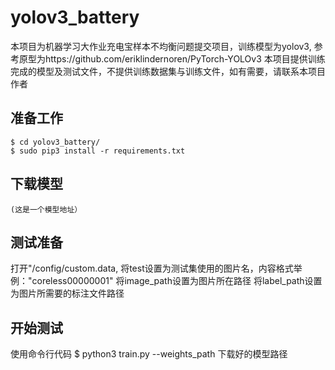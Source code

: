 # yolov3_battery
本项目为机器学习大作业充电宝样本不均衡问题提交项目，训练模型为yolov3,
参考原型为https://github.com/eriklindernoren/PyTorch-YOLOv3
本项目提供训练完成的模型及测试文件，不提供训练数据集与训练文件，如有需要，请联系本项目作者

## 准备工作
    $ cd yolov3_battery/
    $ sudo pip3 install -r requirements.txt
    
## 下载模型
    (这是一个模型地址）

## 测试准备

打开"/config/custom.data,
将test设置为测试集使用的图片名，内容格式举例："coreless00000001"
将image_path设置为图片所在路径
将label_path设置为图片所需要的标注文件路径



## 开始测试
使用命令行代码
    $ python3 train.py --weights_path 下载好的模型路径




